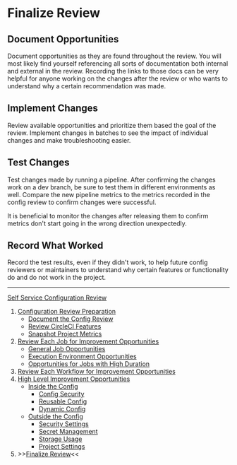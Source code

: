 # Finalize Review

## Document Opportunities

Document opportunities as they are found throughout the review. You will most likely find yourself referencing all sorts of documentation both internal and external in the review. Recording the links to those docs can be very helpful for anyone working on the changes after the review or who wants to understand why a certain recommendation was made.

## Implement Changes

Review available opportunities and prioritize them based the goal of the review. Implement changes in batches to see the impact of individual changes and make troubleshooting easier.

## Test Changes

Test changes made by running a pipeline. After confirming the changes work on a dev branch, be sure to test them in different environments as well. Compare the new pipeline metrics to the metrics recorded in the config review to confirm changes were successful.

It is beneficial to monitor the changes after releasing them to confirm metrics don't start going in the wrong direction unexpectedly.

## Record What Worked

Record the test results, even if they didn't work, to help future config reviewers or maintainers to understand why certain features or functionality do and do not work in the project.

---

[Self Service Configuration Review](self_service_config_review.md)

1. [Configuration Review Preparation](review_preparation/review_preparation.md)
    - [Document the Config Review](review_preparation/document_review.md)
    - [Review CircleCI Features](review_preparation/review_features.md)
    - [Snapshot Project Metrics](review_preparation/snapshot_metrics.md)
2. [Review Each Job for Improvement Opportunities](job_review/job_review.md)
    - [General Job Opportunities](job_review/general_opportunities.md)
    - [Execution Environment Opportunities](job_review/execution_environment.md)
    - [Opportunities for Jobs with High Duration](job_review/high_duration.md)
3. [Review Each Workflow for Improvement Opportunities](workflow_review/workflow_review.md)
4. [High Level Improvement Opportunities](high_level_recommendations/high_level_recommendations.md)
    - [Inside the Config](high_level_recommendations/inside_config/inside_config.md)
        - [Config Security](high_level_recommendations/inside_config/config_security.md)
        - [Reusable Config](high_level_recommendations/inside_config/reusable_config.md)
        - [Dynamic Config](high_level_recommendations/inside_config/dynamic_config.md)
    - [Outside the Config](high_level_recommendations/outside_config/outside_config.md)
        - [Security Settings](high_level_recommendations/outside_config/security_settings.md)
        - [Secret Management](high_level_recommendations/outside_config/secret_management.md)
        - [Storage Usage](high_level_recommendations/outside_config/storage_usage.md)
        - [Project Settings](high_level_recommendations/outside_config/project_settings.md)
5. \>\>[Finalize Review](finalize_review.md)<<
